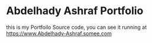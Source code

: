 # Abdelhady Ashraf Portfolio
this is my Portfoilo Source code, you can see it running at https://www.Abdelhady-Ashraf.somee.com
